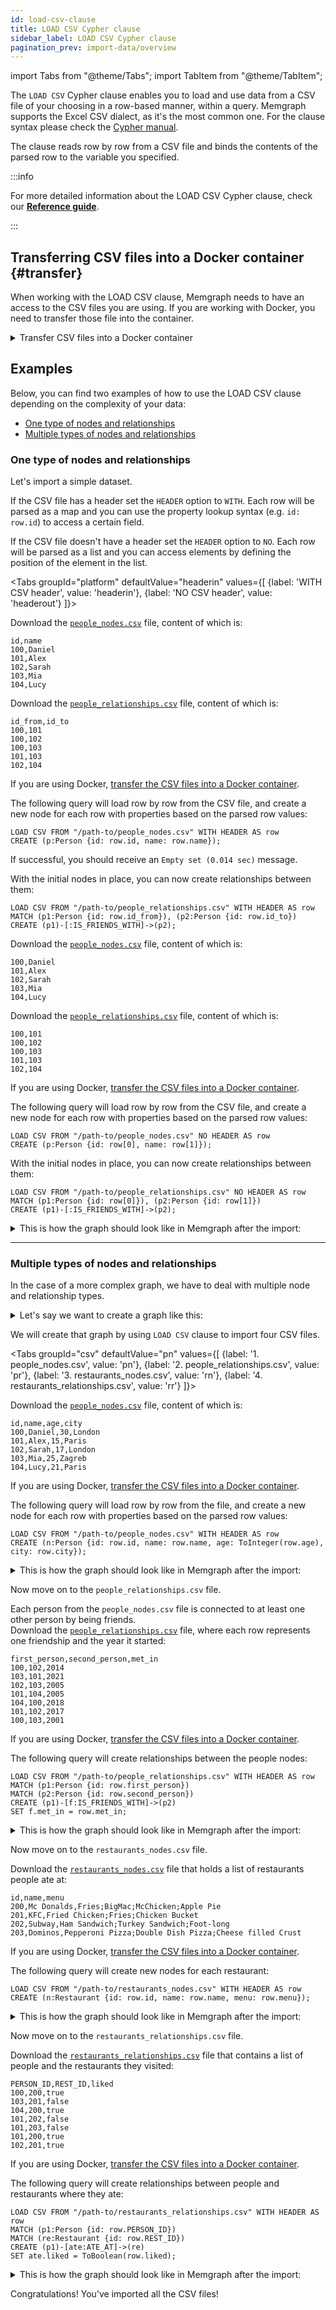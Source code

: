 ```yaml
---
id: load-csv-clause
title: LOAD CSV Cypher clause
sidebar_label: LOAD CSV Cypher clause
pagination_prev: import-data/overview
---
```


import Tabs from "@theme/Tabs"; import TabItem from "@theme/TabItem";

The `LOAD CSV` Cypher clause enables you to load and use data from a CSV file of your
choosing in a row-based manner, within a query. Memgraph supports the Excel CSV
dialect, as it's the most common one. For the clause syntax please check the
[Cypher manual](/cypher-manual/clauses/load-csv).

The clause reads row by row from a CSV file and binds the contents of the parsed
row to the variable you specified.

:::info 

For more detailed information about the LOAD CSV Cypher clause, check
our **[Reference guide](/reference-guide/import-data/load-csv-clause.md)**.

:::

## Transferring CSV files into a Docker container {#transfer}

When working with the LOAD CSV clause, Memgraph needs to have an access to the
CSV files you are using.  If you are working with Docker, you need to transfer
those file into the container.

<details>
  <summary>Transfer CSV files into a Docker container</summary>
  
  If you are using Docker to run Memgraph, you will need to copy the files from
  your local directory into the Docker container where Memgraph can access them.

  <p> </p> 

  **1.** Start your Memgraph instance using Docker.

  **2.** Open a new terminal and find the `CONTAINER ID` of the Memgraph Docker container:

  ```
  docker ps
  ```

  **3.** Copy a file from your current directory to the container with the command:

  ```
  docker cp ./file_to_copy.csv <CONTAINER ID>:/file_to_copy.csv
  ```

  The file is now inside your Docker container, and you can import it using the
  `LOAD CSV` clause. 
</details>

## Examples

Below, you can find two examples of how to use the LOAD CSV clause depending on
the complexity of your data:
- [One type of nodes and relationships](#one-type-of-nodes-and-relationships)
- [Multiple types of nodes and
  relationships](#multiple-types-of-nodes-and-relationships)

### One type of nodes and relationships

Let's import a simple dataset.

If the CSV file has a header set the `HEADER` option to `WITH`. Each row will
be parsed as a map and you can use the property lookup syntax (e.g. `id:
row.id`) to access a certain field.

If the CSV file doesn't have a header set the `HEADER` option to `NO`. Each row
will be parsed as a list and you can access elements by defining the position of
the element in the list.

<Tabs
  groupId="platform"
  defaultValue="headerin"
  values={[
    {label: 'WITH CSV header', value: 'headerin'},
    {label: 'NO CSV header', value: 'headerout'}
  ]}>
  <TabItem value="headerin">

Download the [`people_nodes.csv`](https://public-assets.memgraph.com/import-data/load-csv-cypher/one-type-nodes/with-header/people_nodes.csv) file, content of which is:

```plaintext
id,name
100,Daniel
101,Alex
102,Sarah
103,Mia
104,Lucy
```

Download the [`people_relationships.csv`](https://public-assets.memgraph.com/import-data/load-csv-cypher/one-type-nodes/with-header/people_relationships.csv) file, content of which is:

```plaintext
id_from,id_to
100,101
100,102
100,103
101,103
102,104
```
If you are using Docker, [transfer the CSV files into a Docker container](#transfer).

The following query will load row by row from the CSV file, and create a new
node for each row with properties based on the parsed row values:

```cypher
LOAD CSV FROM "/path-to/people_nodes.csv" WITH HEADER AS row
CREATE (p:Person {id: row.id, name: row.name});
```

If successful, you should receive an `Empty set (0.014 sec)` message. 

With the initial nodes in place, you can now create relationships between them:

```cypher
LOAD CSV FROM "/path-to/people_relationships.csv" WITH HEADER AS row
MATCH (p1:Person {id: row.id_from}), (p2:Person {id: row.id_to})
CREATE (p1)-[:IS_FRIENDS_WITH]->(p2);
```

</TabItem>
<TabItem value='headerout'>

Download the [`people_nodes.csv`](https://public-assets.memgraph.com/import-data/load-csv-cypher/one-type-nodes/no-header/people_nodes.csv) file, content of which is:

```plaintext
100,Daniel
101,Alex
102,Sarah
103,Mia
104,Lucy
```

Download the [`people_relationships.csv`](https://public-assets.memgraph.com/import-data/load-csv-cypher/one-type-nodes/no-header/people_relationships.csv) file, content of which is:

```plaintext
100,101
100,102
100,103
101,103
102,104
```

If you are using Docker, [transfer the CSV files into a Docker container](#transfer).

The following query will load row by row from the CSV file, and create a new node
for each row with properties based on the parsed row values:

```cypher
LOAD CSV FROM "/path-to/people_nodes.csv" NO HEADER AS row
CREATE (p:Person {id: row[0], name: row[1]});
```

With the initial nodes in place, you can now create relationships between them:

```cypher
LOAD CSV FROM "/path-to/people_relationships.csv" NO HEADER AS row
MATCH (p1:Person {id: row[0]}), (p2:Person {id: row[1]})
CREATE (p1)-[:IS_FRIENDS_WITH]->(p2);
```

</TabItem>
</Tabs>

<details>
  <summary>This is how the graph should look like in Memgraph after the import:</summary>
  <div>
    <img src={require('../data/import-data/load_csv_one_type_of_nodes_and_relationships.png').default}/>
  </div>
</details>

____

### Multiple types of nodes and relationships

In the case of a more complex graph, we have to deal with multiple node and
relationship types. 

<details>
  <summary>Let's say we want to create a graph like this:</summary>
  <div>
    <img src={require('../data/import-data/load_csv_multiple_nodes_and_relationships.png').default}/>
  </div>
</details>

We will create that graph by using `LOAD CSV` clause to import four CSV files.

<Tabs
  groupId="csv"
  defaultValue="pn"
  values={[
    {label: '1. people_nodes.csv', value: 'pn'},
    {label: '2. people_relationships.csv', value: 'pr'},
    {label: '3. restaurants_nodes.csv', value: 'rn'},
    {label: '4. restaurants_relationships.csv', value: 'rr'}
  ]}>
<TabItem value="pn">

Download the
[`people_nodes.csv`](https://public-assets.memgraph.com/import-data/load-csv-cypher/multiple-types-nodes/people_nodes.csv)
file, content of which is:
```csv
id,name,age,city
100,Daniel,30,London
101,Alex,15,Paris
102,Sarah,17,London
103,Mia,25,Zagreb
104,Lucy,21,Paris
```

If you are using Docker, [transfer the CSV files into a Docker container](#transfer).

The following query will load row by row from the file, and create a new node
for each row with properties based on the parsed row values:

  ```cypher
  LOAD CSV FROM "/path-to/people_nodes.csv" WITH HEADER AS row
  CREATE (n:Person {id: row.id, name: row.name, age: ToInteger(row.age), city: row.city});
  ```

<details>
  <summary>This is how the graph should look like in Memgraph after the import:</summary>
  <div>
    <img src={require('../data/import-data/load_csv_people_nodes.png').default}/>
  </div>
</details>

Now move on to the `people_relationships.csv` file.

</TabItem>
<TabItem value="pr">

Each person from the `people_nodes.csv` file is connected to at least one other person by
being friends. <br/> Download the
[`people_relationships.csv`](https://public-assets.memgraph.com/import-data/load-csv-cypher/multiple-types-nodes/people_relationships.csv)
file, where each row represents one friendship and the year it started:

```csv
first_person,second_person,met_in
100,102,2014
103,101,2021
102,103,2005
101,104,2005
104,100,2018
101,102,2017
100,103,2001
```

If you are using Docker, [transfer the CSV files into a Docker container](#transfer).

The following query will create relationships between the people nodes:

```cypher
LOAD CSV FROM "/path-to/people_relationships.csv" WITH HEADER AS row
MATCH (p1:Person {id: row.first_person})
MATCH (p2:Person {id: row.second_person})
CREATE (p1)-[f:IS_FRIENDS_WITH]->(p2)
SET f.met_in = row.met_in;
```

<details>
  <summary>This is how the graph should look like in Memgraph after the import:</summary>
  <div>
    <img src={require('../data/import-data/load_csv_people_relationships.png').default}/>
  </div>
</details>

Now move on to the `restaurants_nodes.csv` file.

</TabItem>
<TabItem value="rn">

Download the 
[`restaurants_nodes.csv`](https://public-assets.memgraph.com/import-data/load-csv-cypher/multiple-types-nodes/restaurants_nodes.csv)
file that holds a list of restaurants people ate at:

```csv
id,name,menu
200,Mc Donalds,Fries;BigMac;McChicken;Apple Pie
201,KFC,Fried Chicken;Fries;Chicken Bucket
202,Subway,Ham Sandwich;Turkey Sandwich;Foot-long
203,Dominos,Pepperoni Pizza;Double Dish Pizza;Cheese filled Crust
```

If you are using Docker, [transfer the CSV files into a Docker container](#transfer).

The following query will create new nodes for each restaurant:

```cypher
LOAD CSV FROM "/path-to/restaurants_nodes.csv" WITH HEADER AS row
CREATE (n:Restaurant {id: row.id, name: row.name, menu: row.menu});
```

<details>
  <summary>This is how the graph should look like in Memgraph after the import:</summary>
  <div>
    <img src={require('../data/import-data/load_csv_restaurant_nodes.png').default}/>
  </div>
</details>

Now move on to the `restaurants_relationships.csv` file.

</TabItem>
<TabItem value="rr">

Download the [`restaurants_relationships.csv`](https://public-assets.memgraph.com/import-data/load-csv-cypher/multiple-types-nodes/restaurants_relationships.csv) file that contains a list of people and the
restaurants they visited:

```csv
PERSON_ID,REST_ID,liked
100,200,true
103,201,false
104,200,true
101,202,false
101,203,false
101,200,true
102,201,true
```

If you are using Docker, [transfer the CSV files into a Docker container](#transfer).

The following query will create relationships between people and restaurants
where they ate:

```cypher
LOAD CSV FROM "/path-to/restaurants_relationships.csv" WITH HEADER AS row
MATCH (p1:Person {id: row.PERSON_ID})
MATCH (re:Restaurant {id: row.REST_ID})
CREATE (p1)-[ate:ATE_AT]->(re)
SET ate.liked = ToBoolean(row.liked);
```

<details>
  <summary>This is how the graph should look like in Memgraph after the import:</summary>
  <div>
    <img src={require('../data/import-data/load_csv_restaurants_relationships.png').default}/>
  </div>
</details>

Congratulations! You've imported all the CSV files!

</TabItem>
</Tabs>